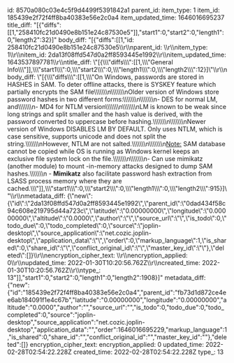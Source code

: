 id: 8570a080c03e4c5f9d4499f5391842a1
parent_id: 
item_type: 1
item_id: 185439e2f72f4ff8ba40383e56e2c0a4
item_updated_time: 1646016695237
title_diff: "[{\"diffs\":[[1,\"258410fc21d0490e8b151e24c87530e5\"]],\"start1\":0,\"start2\":0,\"length1\":0,\"length2\":32}]"
body_diff: "[{\"diffs\":[[1,\"id: 258410fc21d0490e8b151e24c87530e5\\\r\\\nparent_id: \\\r\\\nitem_type: 1\\\r\\\nitem_id: 2da13f08ffd547d0a2ff8593445e1992\\\r\\\nitem_updated_time: 1643537897781\\\r\\\ntitle_diff: \\\"[{\\\\\\\"diffs\\\\\\\":[[1,\\\\\\\"General Info\\\\\\\"]],\\\\\\\"start1\\\\\\\":0,\\\\\\\"start2\\\\\\\":0,\\\\\\\"length1\\\\\\\":0,\\\\\\\"length2\\\\\\\":12}]\\\"\\\r\\\nbody_diff: \\\"[{\\\\\\\"diffs\\\\\\\":[[1,\\\\\\\"On Windows, passwords are stored in HASHES in SAM. To deter offline attacks, there is SYSKEY feature which partially encrypts the SAM file\\\\\\\\\\\\\n\\\\\\\\\\\\\nOlder version of Windows store password hashes in two different forms:\\\\\\\\\\\\\n\\\\\\\\\\\\\n- DES for normal LM, and\\\\\\\\\\\\\n- MD4 for NTLM version\\\\\\\\\\\\\n\\\\\\\\\\\\\nLM is known to be weak since long strings and split smaller and the hash value is derived, with the password converted to uppercase before hashing.\\\\\\\\\\\\\n\\\\\\\\\\\\\nNewer version of Windows DISABLES LM BY DEFAULT. Only uses NTLM, which is case sensitive, supports unicode and does not split the string.\\\\\\\\\\\\\nHowever, NTLM are not salted.\\\\\\\\\\\\\n\\\\\\\\\\\\\n<ins>Note:</ins> SAM database cannot be copied while OS is running as Windows kernel keeps an exclusive file system lock on the file.\\\\\\\\\\\\\n\\\\\\\\\\\\\n- Can use mimikatz (another module) to mount -in-memory attacks designed to dump SAM hashes.\\\\\\\\\\\\\n    - **Mimikatz** also facilitate password hash extraction from LSASS process memory where they are cached.\\\\\\\"]],\\\\\\\"start1\\\\\\\":0,\\\\\\\"start2\\\\\\\":0,\\\\\\\"length1\\\\\\\":0,\\\\\\\"length2\\\\\\\":915}]\\\"\\\r\\\nmetadata_diff: {\\\"new\\\":{\\\"id\\\":\\\"2da13f08ffd547d0a2ff8593445e1992\\\",\\\"parent_id\\\":\\\"0dad434f58c94c608e219795d44a723c\\\",\\\"latitude\\\":\\\"0.00000000\\\",\\\"longitude\\\":\\\"0.00000000\\\",\\\"altitude\\\":\\\"0.0000\\\",\\\"author\\\":\\\"\\\",\\\"source_url\\\":\\\"\\\",\\\"is_todo\\\":0,\\\"todo_due\\\":0,\\\"todo_completed\\\":0,\\\"source\\\":\\\"joplin-desktop\\\",\\\"source_application\\\":\\\"net.cozic.joplin-desktop\\\",\\\"application_data\\\":\\\"\\\",\\\"order\\\":0,\\\"markup_language\\\":1,\\\"is_shared\\\":0,\\\"share_id\\\":\\\"\\\",\\\"conflict_original_id\\\":\\\"\\\",\\\"master_key_id\\\":\\\"\\\"},\\\"deleted\\\":[]}\\\r\\\nencryption_cipher_text: \\\r\\\nencryption_applied: 0\\\r\\\nupdated_time: 2022-01-30T10:20:56.762Z\\\r\\\ncreated_time: 2022-01-30T10:20:56.762Z\\\r\\\ntype_: 13\"]],\"start1\":0,\"start2\":0,\"length1\":0,\"length2\":1908}]"
metadata_diff: {"new":{"id":"185439e2f72f4ff8ba40383e56e2c0a4","parent_id":"fb73d1d872ce4ee6ab184091f1e4c67b","latitude":"0.00000000","longitude":"0.00000000","altitude":"0.0000","author":"","source_url":"","is_todo":0,"todo_due":0,"todo_completed":0,"source":"joplin-desktop","source_application":"net.cozic.joplin-desktop","application_data":"","order":1646016695229,"markup_language":1,"is_shared":0,"share_id":"","conflict_original_id":"","master_key_id":""},"deleted":[]}
encryption_cipher_text: 
encryption_applied: 0
updated_time: 2022-02-28T02:54:22.228Z
created_time: 2022-02-28T02:54:22.228Z
type_: 13